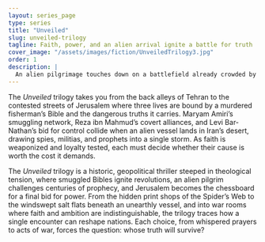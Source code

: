 ```yaml
---
layout: series_page
type: series 
title: "Unveiled"
slug: unveiled-trilogy
tagline: Faith, power, and an alien arrival ignite a battle for truth
cover_image: "/assets/images/fiction/UnveiledTrilogy3.jpg"
order: 1
description: |
  An alien pilgrimage touches down on a battlefield already crowded by smugglers, martyrs, and kings of narrative. From a murdered fisherman’s Bible to a Jerusalem power struggle, three lives decide who gets to name the truth.
---
```

The *Unveiled* trilogy takes you from the back alleys of Tehran to the contested streets of Jerusalem where three lives are bound by a murdered fisherman’s Bible and the dangerous truths it carries. Maryam Amiri’s smuggling network, Reza ibn Mahmud’s covert alliances, and Levi Bar-Nathan’s bid for control collide when an alien vessel lands in Iran’s desert, drawing spies, militias, and prophets into a single storm. As faith is weaponized and loyalty tested, each must decide whether their cause is worth the cost it demands.

The *Unveiled* trilogy is a historic, geopolitical thriller steeped in theological tension, where smuggled Bibles ignite revolutions, an alien pilgrim challenges centuries of prophecy, and Jerusalem becomes the chessboard for a final bid for power. From the hidden print shops of the Spider’s Web to the windswept salt flats beneath an unearthly vessel, and into war rooms where faith and ambition are indistinguishable, the trilogy traces how a single encounter can reshape nations. Each choice, from whispered prayers to acts of war, forces the question: whose truth will survive?
